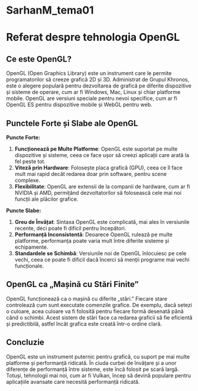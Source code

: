 # SarhanM_tema01

# Referat despre tehnologia OpenGL

## Ce este OpenGL?

OpenGL (Open Graphics Library) este un instrument care le permite programatorilor să creeze grafică 2D și 3D. Administrat de Grupul Khronos, este o alegere populară pentru dezvoltarea de grafică pe diferite dispozitive și sisteme de operare, cum ar fi Windows, Mac, Linux și chiar platforme mobile. OpenGL are versiuni speciale pentru nevoi specifice, cum ar fi OpenGL ES pentru dispozitive mobile și WebGL pentru web.

## Punctele Forte și Slabe ale OpenGL

**Puncte Forte:**

1. **Funcționează pe Multe Platforme**: OpenGL este suportat pe multe dispozitive și sisteme, ceea ce face ușor să creezi aplicații care arată la fel peste tot.
2. **Viteză prin Hardware**: Folosește placa grafică (GPU), ceea ce îl face mult mai rapid decât redarea doar prin software, pentru scene complexe.
3. **Flexibilitate**: OpenGL are extensii de la companii de hardware, cum ar fi NVIDIA și AMD, permițând dezvoltatorilor să folosească cele mai noi funcții ale plăcilor grafice.

**Puncte Slabe:**

1. **Greu de Învățat**: Sintaxa OpenGL este complicată, mai ales în versiunile recente, deci poate fi dificil pentru începători.
2. **Performanță Inconsistentă**: Deoarece OpenGL rulează pe multe platforme, performanța poate varia mult între diferite sisteme și echipamente.
3. **Standardele se Schimbă**: Versiunile noi de OpenGL înlocuiesc pe cele vechi, ceea ce poate fi dificil dacă încerci să menții programe mai vechi funcționale.

## OpenGL ca „Mașină cu Stări Finite”

OpenGL funcționează ca o mașină cu diferite „stări.” Fiecare stare controlează cum sunt executate comenzile grafice. De exemplu, dacă setezi o culoare, acea culoare va fi folosită pentru fiecare formă desenată până când o schimbi. Acest sistem de stări face ca redarea graficii să fie eficientă și predictibilă, astfel încât grafica este creată într-o ordine clară.

## Concluzie

OpenGL este un instrument puternic pentru grafică, cu suport pe mai multe platforme și performanță ridicată. În ciuda curbei de învățare și a unor diferențe de performanță între sisteme, este încă folosit pe scară largă. Totuși, tehnologii mai noi, cum ar fi Vulkan, încep să devină populare pentru aplicațiile avansate care necesită performanță ridicată.
